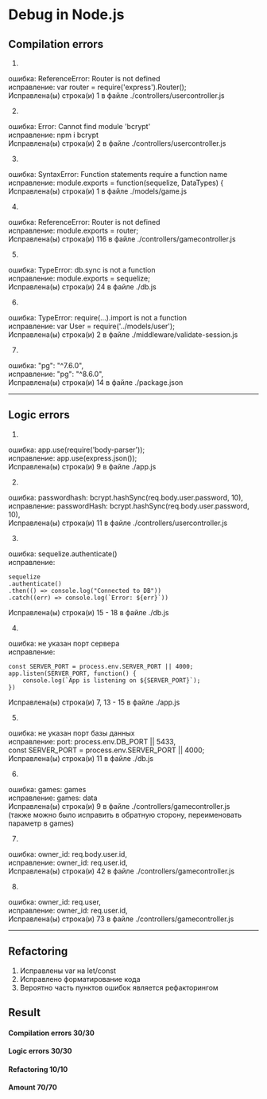 # Debug in Node.js

## Сompilation errors

1.
ошибка: ReferenceError: Router is not defined  
исправление: var router = require('express').Router();  
Исправлена(ы) строка(и) 1 в файле ./controllers/usercontroller.js  

2.
ошибка: Error: Cannot find module 'bcrypt'  
исправление: npm i bcrypt  
Исправлена(ы) строка(и) 2 в файле ./controllers/usercontroller.js  

3.
ошибка: SyntaxError: Function statements require a function name  
исправление: module.exports = function(sequelize, DataTypes) {  
Исправлена(ы) строка(и) 1 в файле ./models/game.js  

4.
ошибка: ReferenceError: Router is not defined  
исправление: module.exports = router;  
Исправлена(ы) строка(и) 116 в файле ./controllers/gamecontroller.js  

5.
ошибка: TypeError: db.sync is not a function  
исправление: module.exports = sequelize;  
Исправлена(ы) строка(и) 24 в файле ./db.js  

6.
ошибка: TypeError: require(...).import is not a function  
исправление: var User = require('../models/user');  
Исправлена(ы) строка(и) 2 в файле ./middleware/validate-session.js  

7.
ошибка: "pg": "^7.6.0",  
исправление: "pg": "^8.6.0",  
Исправлена(ы) строка(и) 14 в файле ./package.json  

---------------------------------------

## Logic errors

1.
ошибка: app.use(require('body-parser'));  
исправление: app.use(express.json());  
Исправлена(ы) строка(и) 9 в файле ./app.js  

2.
ошибка: passwordhash: bcrypt.hashSync(req.body.user.password, 10),  
исправление: passwordHash: bcrypt.hashSync(req.body.user.password, 10),  
Исправлена(ы) строка(и) 11 в файле ./controllers/usercontroller.js  

3.
ошибка: sequelize.authenticate()  
исправление:  
```
sequelize
.authenticate()
.then(() => console.log("Connected to DB"))
.catch((err) => console.log(`Error: ${err}`))
```
Исправлена(ы) строка(и) 15 - 18 в файле ./db.js

4.
ошибка: не указан порт сервера  
исправление:  
```
const SERVER_PORT = process.env.SERVER_PORT || 4000;
app.listen(SERVER_PORT, function() {
    console.log(`App is listening on ${SERVER_PORT}`);
})
```
Исправлена(ы) строка(и) 7, 13 - 15 в файле ./app.js

5.
ошибка: не указан порт базы данных  
исправление: port: process.env.DB_PORT || 5433,  
const SERVER_PORT = process.env.SERVER_PORT || 4000;  
Исправлена(ы) строка(и) 11 в файле ./db.js  

6.
ошибка: games: games  
исправление: games: data  
Исправлена(ы) строка(и) 9 в файле ./controllers/gamecontroller.js  
(также можно было исправить в обратную сторону, переименовать параметр в games)  

7.
ошибка: owner_id: req.body.user.id,  
исправление: owner_id: req.user.id,  
Исправлена(ы) строка(и) 42 в файле ./controllers/gamecontroller.js  

8.
ошибка: owner_id: req.user,  
исправление: owner_id: req.user.id,  
Исправлена(ы) строка(и) 73 в файле ./controllers/gamecontroller.js  

---------------------------------------

## Refactoring

1. Исправлены var на let/const
2. Исправлено форматирование кода
3. Вероятно часть пунктов ошибок является рефакторингом

## Result

#### Сompilation errors 30/30
#### Logic errors 30/30
#### Refactoring 10/10
#### Amount 70/70
